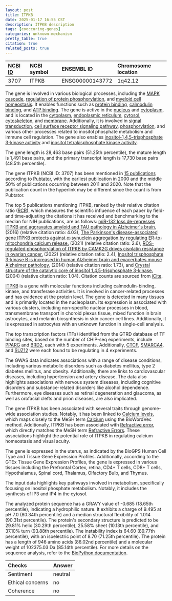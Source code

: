 ```yaml
---
layout: post
title: ITPKB
date: 2025-01-17 16:55 CST
description: ITPKB description
tags: [cooccuring-genes]
categories: unknown-mechanism
pretty_table: true
citation: true
related_posts: true
---
```




| [NCBI ID](https://www.ncbi.nlm.nih.gov/gene/3707) | NCBI symbol | ENSEMBL ID | Chromosome location |
| :-------- | :------- | :-------- | :------- |
| 3707  | ITPKB | ENSG00000143772 | 1q42.12 |



The gene is involved in various biological processes, including the [MAPK cascade](https://amigo.geneontology.org/amigo/term/GO:0000165), [regulation of protein phosphorylation](https://amigo.geneontology.org/amigo/term/GO:0001932), and [myeloid cell homeostasis](https://amigo.geneontology.org/amigo/term/GO:0002262). It enables functions such as [protein binding](https://amigo.geneontology.org/amigo/term/GO:0005515), [calmodulin binding](https://amigo.geneontology.org/amigo/term/GO:0005516), and [ATP binding](https://amigo.geneontology.org/amigo/term/GO:0005524). The gene is active in the [nucleus](https://amigo.geneontology.org/amigo/term/GO:0005634) and [cytoplasm](https://amigo.geneontology.org/amigo/term/GO:0005737), and is located in the [cytoplasm](https://amigo.geneontology.org/amigo/term/GO:0005737), [endoplasmic reticulum](https://amigo.geneontology.org/amigo/term/GO:0005783), [cytosol](https://amigo.geneontology.org/amigo/term/GO:0005829), [cytoskeleton](https://amigo.geneontology.org/amigo/term/GO:0005856), and [membrane](https://amigo.geneontology.org/amigo/term/GO:0016020). Additionally, it is involved in [signal transduction](https://amigo.geneontology.org/amigo/term/GO:0007165), [cell surface receptor signaling pathway](https://amigo.geneontology.org/amigo/term/GO:0007166), [phosphorylation](https://amigo.geneontology.org/amigo/term/GO:0016310), and various other processes related to inositol phosphate metabolism and immune cell regulation. The gene also enables [inositol-1,4,5-trisphosphate 3-kinase activity](https://amigo.geneontology.org/amigo/term/GO:0008440) and [inositol tetrakisphosphate kinase activity](https://amigo.geneontology.org/amigo/term/GO:0051765).


The gene length is 28,463 base pairs (51.25th percentile), the mature length is 1,491 base pairs, and the primary transcript length is 17,730 base pairs (48.5th percentile).


The gene ITPKB (NCBI ID: 3707) has been mentioned in [15 publications](https://pubmed.ncbi.nlm.nih.gov/?term=%22ITPKB%22) according to [Pubtator](https://academic.oup.com/nar/article/47/W1/W587/5494727), with the earliest publication in 2000 and the middle 50% of publications occurring between 2011 and 2020. Note that the publication count in the hyperlink may be different since the count is from Pubtator.


The top 5 publications mentioning ITPKB, ranked by their relative citation ratio ([RCR](https://journals.plos.org/plosbiology/article?id=10.1371/journal.pbio.1002541)), which measures the scientific influence of each paper by field- and time-adjusting the citations it has received and benchmarking to the median for NIH publications, are as follows: [miR-132 loss de-represses ITPKB and aggravates amyloid and TAU pathology in Alzheimer's brain.](https://pubmed.ncbi.nlm.nih.gov/27485122) (2016) (relative citation ratio: 4.03), [The Parkinson's disease-associated gene ITPKB protects against α-synuclein aggregation by regulating ER-to-mitochondria calcium release.](https://pubmed.ncbi.nlm.nih.gov/33443159) (2021) (relative citation ratio: 2.6), [ROS-regulated phosphorylation of ITPKB by CAMK2G drives cisplatin resistance in ovarian cancer.](https://pubmed.ncbi.nlm.nih.gov/35039634) (2022) (relative citation ratio: 2.4), [Inositol trisphosphate 3-kinase B is increased in human Alzheimer brain and exacerbates mouse Alzheimer pathology.](https://pubmed.ncbi.nlm.nih.gov/24401760) (2014) (relative citation ratio: 1.73), and [Crystal structure of the catalytic core of inositol 1,4,5-trisphosphate 3-kinase.](https://pubmed.ncbi.nlm.nih.gov/15350215) (2004) (relative citation ratio: 1.04). Citation counts are sourced from [iCite](https://icite.od.nih.gov).


[ITPKB](https://www.proteinatlas.org/ENSG00000143772-ITPKB) is a gene with molecular functions including calmodulin-binding, kinase, and transferase activities. It is involved in cancer-related processes and has evidence at the protein level. The gene is detected in many tissues and is primarily located in the nucleoplasm. Its expression is associated with various clusters, including non-specific nuclear processes in blood, transmembrane transport in choroid plexus tissue, mixed function in brain astrocytes, and melanin biosynthesis in skin cancer cell lines. Additionally, it is expressed in astrocytes with an unknown function in single-cell analysis.


The top transcription factors (TFs) identified from the GTRD database of TF binding sites, based on the number of CHIP-seq experiments, include [PPARG](https://www.ncbi.nlm.nih.gov/gene/5468) and [BRD2](https://www.ncbi.nlm.nih.gov/gene/6046), each with 5 experiments. Additionally, [CTCF](https://www.ncbi.nlm.nih.gov/gene/10664), [SMARCA4](https://www.ncbi.nlm.nih.gov/gene/6597), and [SUZ12](https://www.ncbi.nlm.nih.gov/gene/23512) were each found to be regulating in 4 experiments.



The GWAS data indicates associations with a range of disease conditions, including various metabolic disorders such as diabetes mellitus, type 2 diabetes mellitus, and obesity. Additionally, there are links to cardiovascular diseases, including hypertension and artery disease. The data also highlights associations with nervous system diseases, including cognitive disorders and substance-related disorders like alcohol dependence. Furthermore, eye diseases such as retinal degeneration and glaucoma, as well as orofacial clefts and prion diseases, are also implicated.


The gene ITPKB has been associated with several traits through genome-wide association studies. Notably, it has been linked to [Calcium levels](https://pubmed.ncbi.nlm.nih.gov/33887147), which maps closely to the MeSH term [Calcium](https://meshb.nlm.nih.gov/record/ui?ui=D002118) using the BioWordVec method. Additionally, ITPKB has been associated with [Refractive error](https://pubmed.ncbi.nlm.nih.gov/32231278), which directly matches the MeSH term [Refractive Errors](https://meshb.nlm.nih.gov/record/ui?ui=D012030). These associations highlight the potential role of ITPKB in regulating calcium homeostasis and visual acuity.


The gene is expressed in the uterus, as indicated by the BioGPS Human Cell Type and Tissue Gene Expression Profiles. Additionally, according to the GTEx Tissue Gene Expression Profiles, the gene is expressed in various tissues including the Prefrontal Cortex, retina, CD4+ T cells, CD8+ T cells, Hypothalamus, Spinal cord, Thalamus, Olfactory Bulb, and Thymus.


The input data highlights key pathways involved in metabolism, specifically focusing on inositol phosphate metabolism. Notably, it includes the synthesis of IP3 and IP4 in the cytosol.



The analyzed protein sequence has a GRAVY value of -0.685 (18.65th percentile), indicating a hydrophilic nature. It exhibits a charge of 9.495 at pH 7.0 (80.34th percentile) and a median structural flexibility of 1.014 (90.31st percentile). The protein's secondary structure is predicted to be 29.81% helix (30.29th percentile), 25.58% sheet (10.13th percentile), and 37.10% turn (93.88th percentile). The instability index is 64.60 (89.77th percentile), with an isoelectric point of 8.70 (71.25th percentile). The protein has a length of 946 amino acids (86.02nd percentile) and a molecular weight of 102375.03 Da (85.14th percentile). For more details on the sequence analysis, refer to the [BioPython documentation](https://biopython.org/docs/1.75/api/Bio.SeqUtils.ProtParam.html).





| Checks    | Answer |
| :-------- | :------- |
| Sentiment  | neutral   |
| Ethical concerns | no     |
| Coherence    | no    |